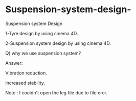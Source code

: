 # Suspension-system-design-
Suspension system Design 

1-Tyre design by using cinema 4D. 

2-Suspension system design by using cinema 4D.
 
Q) why we use suspension system? 

Answer:

Vibration reduction.

increased stability. 


Note : I couldn't open the leg file due to file eror.
